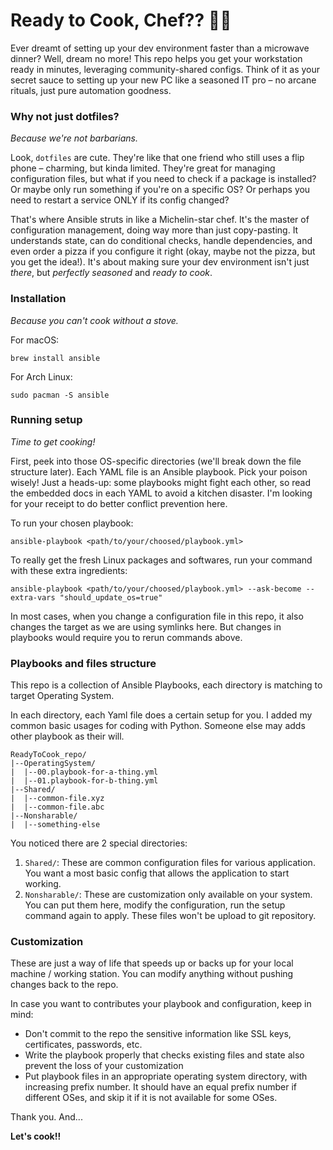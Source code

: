 # Ready to Cook, Chef?? 🧑‍🍳 #

Ever dreamt of setting up your dev environment faster than a microwave dinner? Well, dream no more! This repo helps you get your workstation ready in minutes, leveraging community-shared configs. Think of it as your secret sauce to setting up your new PC like a seasoned IT pro – no arcane rituals, just pure automation goodness.

### Why not just dotfiles?
_Because we're not barbarians._

Look, `dotfiles` are cute. They're like that one friend who still uses a flip phone – charming, but kinda limited. They're great for managing configuration files, but what if you need to check if a package is installed? Or maybe only run something if you're on a specific OS? Or perhaps you need to restart a service ONLY if its config changed?

That's where Ansible struts in like a Michelin-star chef. It's the master of configuration management, doing way more than just copy-pasting. It understands state, can do conditional checks, handle dependencies, and even order a pizza if you configure it right (okay, maybe not the pizza, but you get the idea!). It's about making sure your dev environment isn't just *there*, but *perfectly seasoned* and *ready to cook*.


### Installation 
_Because you can't cook without a stove._

For macOS:

```
brew install ansible
```

For Arch Linux:

```
sudo pacman -S ansible
```


### Running setup 
_Time to get cooking!_

First, peek into those OS-specific directories (we'll break down the file structure later). Each YAML file is an Ansible playbook. Pick your poison wisely! Just a heads-up: some playbooks might fight each other, so read the embedded docs in each YAML to avoid a kitchen disaster. I'm looking for your receipt to do better conflict prevention here.

To run your chosen playbook:

```
ansible-playbook <path/to/your/choosed/playbook.yml>
```

To really get the fresh Linux packages and softwares, run your command with these extra ingredients:

```
ansible-playbook <path/to/your/choosed/playbook.yml> --ask-become --extra-vars "should_update_os=true"
```

In most cases, when you change a configuration file in this repo, it also changes the target as we are using symlinks here. But changes in playbooks would require you to rerun commands above.

### Playbooks and files structure

This repo is a collection of Ansible Playbooks, each directory is matching to target Operating System.

In each directory, each Yaml file does a certain setup for you. I added my common basic usages for coding with Python. Someone else may adds other playbook as their will.

```
ReadyToCook_repo/
|--OperatingSystem/
|  |--00.playbook-for-a-thing.yml
|  |--01.playbook-for-b-thing.yml
|--Shared/
|  |--common-file.xyz
|  |--common-file.abc
|--Nonsharable/
|  |--something-else
```


You noticed there are 2 special directories:

1. `Shared/`: These are common configuration files for various application. You want a most basic config that allows the application to start working.
2. `Nonsharable/`: These are customization only available on your system. You can put them here, modify the configuration, run the setup command again to apply. These files won't be upload to git repository.


### Customization

These are just a way of life that speeds up or backs up for your local machine / working station. You can modify anything without pushing changes back to the repo.

In case you want to contributes your playbook and configuration, keep in mind:

- Don't commit to the repo the sensitive information like SSL keys, certificates, passwords, etc.
- Write the playbook properly that checks existing files and state also prevent the loss of your customization
- Put playbook files in an appropriate operating system directory, with increasing prefix number. It should have an equal prefix number if different OSes, and skip it if it is not available for some OSes.

Thank you. And...

**Let's cook!!**
